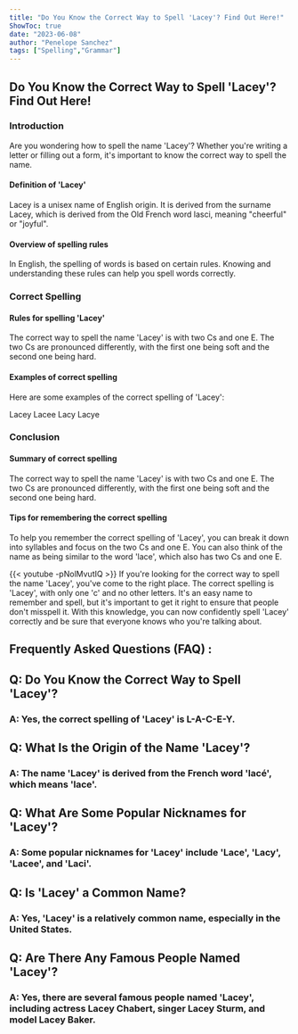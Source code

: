 ```yaml
---
title: "Do You Know the Correct Way to Spell 'Lacey'? Find Out Here!"
ShowToc: true 
date: "2023-06-08"
author: "Penelope Sanchez" 
tags: ["Spelling","Grammar"]
---
```

<h2>Do You Know the Correct Way to Spell 'Lacey'? Find Out Here!</h2>

<h3>Introduction</h3>

Are you wondering how to spell the name 'Lacey'? Whether you're writing a letter or filling out a form, it's important to know the correct way to spell the name. 

<h4>Definition of 'Lacey'</h4>

Lacey is a unisex name of English origin. It is derived from the surname Lacey, which is derived from the Old French word lasci, meaning "cheerful" or "joyful".

<h4>Overview of spelling rules</h4>

In English, the spelling of words is based on certain rules. Knowing and understanding these rules can help you spell words correctly.

<h3>Correct Spelling</h3>

<h4>Rules for spelling 'Lacey'</h4>

The correct way to spell the name 'Lacey' is with two Cs and one E. The two Cs are pronounced differently, with the first one being soft and the second one being hard.

<h4>Examples of correct spelling</h4>

Here are some examples of the correct spelling of 'Lacey':

Lacey
Lacee
Lacy
Lacye

<h3>Conclusion</h3>

<h4>Summary of correct spelling</h4>

The correct way to spell the name 'Lacey' is with two Cs and one E. The two Cs are pronounced differently, with the first one being soft and the second one being hard.

<h4>Tips for remembering the correct spelling</h4>

To help you remember the correct spelling of 'Lacey', you can break it down into syllables and focus on the two Cs and one E. You can also think of the name as being similar to the word 'lace', which also has two Cs and one E.

{{< youtube -pNolMvutIQ >}} 
If you're looking for the correct way to spell the name 'Lacey', you've come to the right place. The correct spelling is 'Lacey', with only one 'c' and no other letters. It's an easy name to remember and spell, but it's important to get it right to ensure that people don't misspell it. With this knowledge, you can now confidently spell 'Lacey' correctly and be sure that everyone knows who you're talking about.

## Frequently Asked Questions (FAQ) :
<h2>Q: Do You Know the Correct Way to Spell 'Lacey'?</h2>

<h3>A: Yes, the correct spelling of 'Lacey' is L-A-C-E-Y.</h3>

<h2>Q: What Is the Origin of the Name 'Lacey'?</h2>

<h3>A: The name 'Lacey' is derived from the French word 'lacé', which means 'lace'.</h3>

<h2>Q: What Are Some Popular Nicknames for 'Lacey'?</h2>

<h3>A: Some popular nicknames for 'Lacey' include 'Lace', 'Lacy', 'Lacee', and 'Laci'.</h3>

<h2>Q: Is 'Lacey' a Common Name?</h2>

<h3>A: Yes, 'Lacey' is a relatively common name, especially in the United States.</h3>

<h2>Q: Are There Any Famous People Named 'Lacey'?</h2>

<h3>A: Yes, there are several famous people named 'Lacey', including actress Lacey Chabert, singer Lacey Sturm, and model Lacey Baker.</h3>





